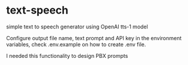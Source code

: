 # text-speech
simple text to speech generator using OpenAI tts-1 model

Configure output file name, text prompt and API key in the environment variables, check .env.example on how to create .env file.

I needed this functionality to design PBX prompts
